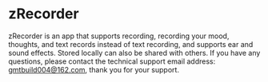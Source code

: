 # zRecorder
  zRecorder is an app that supports recording, recording your mood, thoughts, and text records instead of text recording, and supports ear and sound effects. Stored locally can also be shared with others.
If you have any questions, please contact the technical support email address: gmtbuild004@162.com, thank you for your support.
